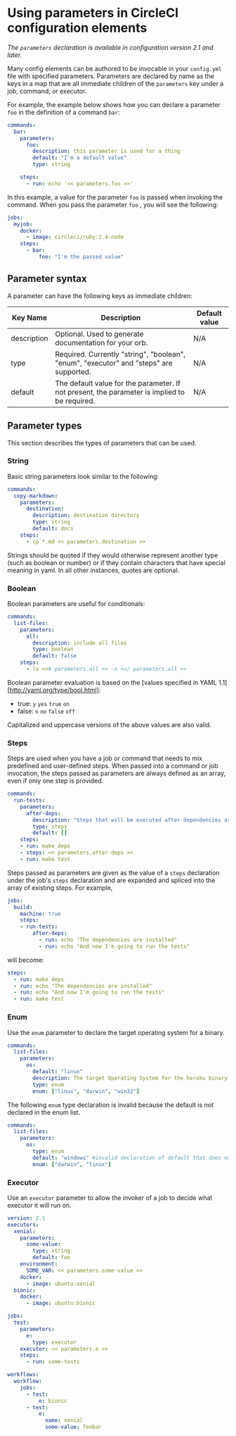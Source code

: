 # Using parameters in CircleCI configuration elements
_The `parameters` declaration is available in configuration version 2.1 and later._

Many config elements can be authored to be invocable in your `config.yml` file with specified parameters. Parameters are declared by name as the keys in a map that are all immediate children of the `parameters` key under a job, command, or executor. 

For example, the example below shows how you can declare a parameter `foo` in the definition of a command `bar`:

```yaml
commands:
  bar:
    parameters:
      foo:
        description: this parameter is used for a thing
        default: "I'm a default value"
        type: string

    steps:
      - run: echo '<< parameters.foo >>'
```

In this example, a value for the parameter `foo` is passed when invoking the command. When you pass the parameter `foo` , you will see the following:

```yaml
jobs:
  myjob:
    docker:
      - image: circleci/ruby:2.4-node
    steps:
      - bar:
          foo: "I'm the passed value"
```

## Parameter syntax
A parameter can have the following keys as immediate children:

| Key Name    | Description                                                                                   | Default value |
|-------------|-----------------------------------------------------------------------------------------------|---------------|
| description | Optional. Used to generate documentation for your orb.                                        | N/A           |
| type        | Required. Currently "string", "boolean", "enum", "executor" and "steps" are supported.                           | N/A           |
| default     | The default value for the parameter. If not present, the parameter is implied to be required. | N/A           |

## Parameter types

This section describes the types of parameters that can be used.

### String

Basic string parameters look similar to the following:

```yaml
commands:
  copy-markdown:
    parameters:
      destination:
        description: destination directory
        type: string
        default: docs
    steps:
      - cp *.md << parameters.destination >>
```

Strings should be quoted if they would otherwise represent another type (such as boolean or number) or if they contain characters that have special meaning in yaml. In all other instances, quotes are optional.

### Boolean

Boolean parameters are useful for conditionals:

```yaml
commands:
  list-files:
    parameters:
      all:
        description: include all files
        type: boolean
        default: false
    steps:
      - ls <<# parameters.all >> -a <</ parameters.all >>
```

Boolean parameter evaluation is based on the [values specified in YAML 1.1][http://yaml.org/type/bool.html]:

* true: `y` `yes` `true` `on`
* false: `n` `no` `false` `off`

Capitalized and uppercase versions of the above values are also valid.

### Steps

Steps are used when you have a job or command that needs to mix predefined and user-defined steps. When passed into a command or job invocation, the steps passed as parameters are always defined as an array, even if only one step is provided.

```yaml
commands:
  run-tests:
    parameters:
      after-deps:
        description: "Steps that will be executed after dependencies are installed, but before tests are run"
        type: steps
        default: []
    steps:
    - run: make deps
    - steps: << parameters.after-deps >>
    - run: make test
```

Steps passed as parameters are given as the value of a `steps` declaration under the job's `steps` declaration and are expanded and spliced into the array of existing steps. For example,

```yaml
jobs:
  build:
    machine: true
    steps:
    - run-tests:
        after-deps:
          - run: echo "The dependencies are installed"
          - run: echo "And now I'm going to run the tests"
```

will become:

```yaml
steps:
  - run: make deps
  - run: echo "The dependencies are installed"
  - run: echo "And now I'm going to run the tests"
  - run: make test
```

### Enum

Use the `enum` parameter to declare the target operating system for a binary.

```yaml
commands:
  list-files:
    parameters:
      os: 
        default: "linux"
        description: The target Operating System for the heroku binary. Must be one of "linux", "darwin", "win32".
        type: enum
        enum: ["linux", "darwin", "win32"]
```        

The following `enum` type declaration is invalid because the default is not declared in the enum list.

```yaml
commands:
  list-files:
    parameters:      
      os:
        type: enum
        default: "windows" #invalid declaration of default that does not appear in the comma-separated enum list
        enum: ["darwin", "linux"]
```        

### Executor

Use an `executor` parameter to allow the invoker of a job to decide what
executor it will run on.

```yaml
version: 2.1
executors:
  xenial:
    parameters:
      some-value:
        type: string
        default: foo
    environment:
      SOME_VAR: << parameters.some-value >>
    docker:
      - image: ubuntu:xenial
  bionic:
    docker:
      - image: ubuntu:bionic

jobs:
  test:
    parameters:
      e:
        type: executor
    executor: << parameters.e >>
    steps:
      - run: some-tests

workflows:
  workflow:
    jobs:
      - test:
          e: bionic
      - test:
          e:
            name: xenial
            some-value: foobar
```
